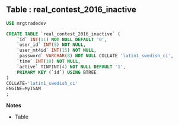 Table : real_contest_2016_inactive
----------------------------------

```SQL
USE mrgtradedev

CREATE TABLE `real_contest_2016_inactive` (
	`id` INT(11) NOT NULL DEFAULT '0',
	`user_id` INT(5) NOT NULL,
	`user_mt4id` INT(15) NOT NULL,
	`password` VARCHAR(8) NOT NULL COLLATE 'latin1_swedish_ci',
	`time` INT(10) NOT NULL,
	`active` TINYINT(4) NOT NULL DEFAULT '1',
	PRIMARY KEY (`id`) USING BTREE
)
COLLATE='latin1_swedish_ci'
ENGINE=MyISAM
;
```
__Notes__

+ Table